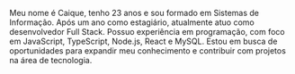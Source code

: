   Meu nome é Caique, tenho 23 anos e sou formado em Sistemas de Informação. Após um ano como estagiário, atualmente atuo como desenvolvedor Full Stack. Possuo experiência em programação, com foco em JavaScript, TypeScript, Node.js, React e MySQL. Estou em busca de oportunidades para expandir meu conhecimento e contribuir com projetos na área de tecnologia.
